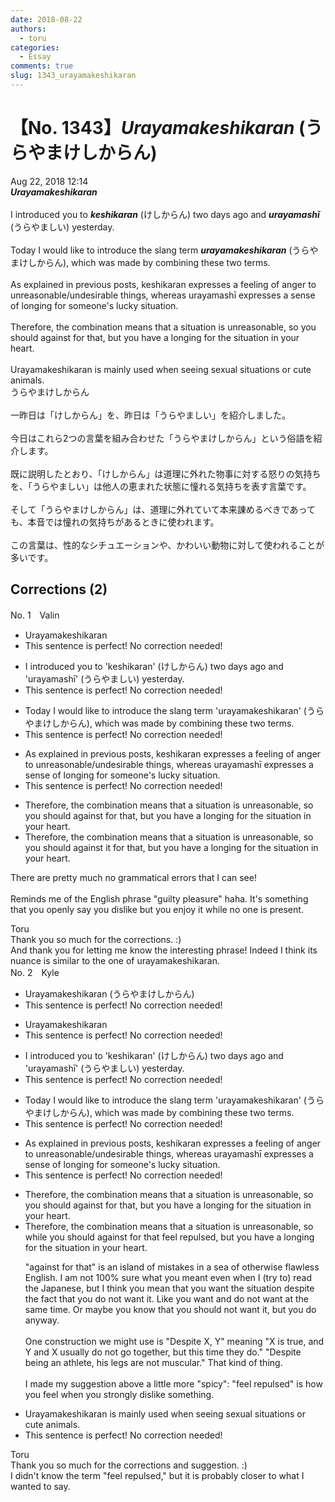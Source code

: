 ```yaml
---
date: 2018-08-22
authors:
  - toru
categories:
  - Essay
comments: true
slug: 1343_urayamakeshikaran
---
```


# 【No. 1343】<strong><em>Urayamakeshikaran</strong></em> (うらやまけしからん)
<div class="date">Aug 22, 2018 12:14</div>
<div id="post"><div id="body_show_ori">
<strong><em>Urayamakeshikaran</strong></em><br/><br/>I introduced you to <strong><em>keshikaran</em></strong> (けしからん) two days ago and <strong><em>urayamashī</em></strong> (うらやましい) yesterday.<br/><br/>Today I would like to introduce the slang term <strong><em>urayamakeshikaran</em></strong> (うらやまけしからん), which was made by combining these two terms.<br/><br/>As explained in previous posts, keshikaran expresses a feeling of anger to unreasonable/undesirable things, whereas urayamashī expresses a sense of longing for someone's lucky situation.<br/><br/>Therefore, the combination means that a situation is unreasonable, so you should against for that, but you have a longing for the situation in your heart.<br/><br/>Urayamakeshikaran is mainly used when seeing sexual situations or cute animals.
</div></div>

<!-- more -->

<div id="post_ja"><div id="body_show_mo">
うらやまけしからん<br/><br/>一昨日は「けしからん」を、昨日は「うらやましい」を紹介しました。<br/><br/>今日はこれら2つの言葉を組み合わせた「うらやまけしからん」という俗語を紹介します。<br/><br/>既に説明したとおり、「けしからん」は道理に外れた物事に対する怒りの気持ちを、「うらやましい」は他人の恵まれた状態に憧れる気持ちを表す言葉です。<br/><br/>そして「うらやまけしからん」は、道理に外れていて本来諌めるべきであっても、本音では憧れの気持ちがあるときに使われます。<br/><br/>この言葉は、性的なシチュエーションや、かわいい動物に対して使われることが多いです。
</div></div>

## Corrections (2)
<div id="block"><div class="first_name"> No. 1　<span class="just_name">Valin</span></div><div id="block2">
<ul class="correction_field">
<li class="incorrect">Urayamakeshikaran</li>
<li class="corrected perfect">This sentence is perfect! No correction needed!</li>
</ul>
<ul class="correction_field">
<li class="incorrect">I introduced you to 'keshikaran' (けしからん) two days ago and 'urayamashī' (うらやましい) yesterday.</li>
<li class="corrected perfect">This sentence is perfect! No correction needed!</li>
</ul>
<ul class="correction_field">
<li class="incorrect">Today I would like to introduce the slang term 'urayamakeshikaran' (うらやまけしからん), which was made by combining these two terms.</li>
<li class="corrected perfect">This sentence is perfect! No correction needed!</li>
</ul>
<ul class="correction_field">
<li class="incorrect">As explained in previous posts, keshikaran expresses a feeling of anger to unreasonable/undesirable things, whereas urayamashī expresses a sense of longing for someone's lucky situation.</li>
<li class="corrected perfect">This sentence is perfect! No correction needed!</li>
</ul>
<ul class="correction_field">
<li class="incorrect">Therefore, the combination means that a situation is unreasonable, so you should against for that, but you have a longing for the situation in your heart.</li>
<li class="corrected correct">
Therefore, the combination means that a situation is unreasonable, so you should against <span class="f_red">it</span> <span class="sline">for that</span>, but you have a longing for the situation in your heart.
</li>
</ul>
<p class="comment_small">
 There are pretty much no grammatical errors that I can see!
 <br/>
 <br/>
 Reminds me of the English phrase "guilty pleasure" haha. It's something that you openly say you dislike but you enjoy it while no one is present.
</p>

</div><div class="name"><span class="just_name">Toru</span><br>
Thank you so much for the corrections. :)<br/>And thank you for letting me know the interesting phrase! Indeed I think its nuance is similar to the one of urayamakeshikaran.
</div>
</div>
<div id="block"><div class="first_name"> No. 2　<span class="just_name">Kyle</span></div><div id="block2">
<ul class="correction_field">
<li class="incorrect">Urayamakeshikaran (うらやまけしからん)</li>
<li class="corrected perfect">This sentence is perfect! No correction needed!</li>
</ul>
<ul class="correction_field">
<li class="incorrect">Urayamakeshikaran</li>
<li class="corrected perfect">This sentence is perfect! No correction needed!</li>
</ul>
<ul class="correction_field">
<li class="incorrect">I introduced you to 'keshikaran' (けしからん) two days ago and 'urayamashī' (うらやましい) yesterday.</li>
<li class="corrected perfect">This sentence is perfect! No correction needed!</li>
</ul>
<ul class="correction_field">
<li class="incorrect">Today I would like to introduce the slang term 'urayamakeshikaran' (うらやまけしからん), which was made by combining these two terms.</li>
<li class="corrected perfect">This sentence is perfect! No correction needed!</li>
</ul>
<ul class="correction_field">
<li class="incorrect">As explained in previous posts, keshikaran expresses a feeling of anger to unreasonable/undesirable things, whereas urayamashī expresses a sense of longing for someone's lucky situation.</li>
<li class="corrected perfect">This sentence is perfect! No correction needed!</li>
</ul>
<ul class="correction_field">
<li class="incorrect">Therefore, the combination means that a situation is unreasonable, so you should against for that, but you have a longing for the situation in your heart.</li>
<li class="corrected correct">
Therefore, the combination means that a situation is unreasonable, so <span class="f_blue"><span class="f_bold">while</span></span> you should <span class="sline">against for that</span><span class="f_blue"><span class="f_bold"> feel repulsed</span></span>, <span class="f_red"><span class="sline">but</span></span> you have a longing for the situation in your heart.
<p class="correction_comment">"against for that" is an island of mistakes in a sea of otherwise flawless English. I am not 100% sure what you meant even when I (try to) read the Japanese, but I think you mean that you want the situation despite the fact that you do not want it. Like you want and do not want at the same time. Or maybe you know that you should not want it, but you do anyway.<br/><br/>One construction we might use is "Despite X, Y" meaning "X is true, and Y and X usually do not go together, but this time they do." "Despite being an athlete, his legs are not muscular." That kind of thing.<br/><br/>I made my suggestion above a little more "spicy": "feel repulsed" is how you feel when you strongly dislike something.</p>
</li>
</ul>
<ul class="correction_field">
<li class="incorrect">Urayamakeshikaran is mainly used when seeing sexual situations or cute animals.</li>
<li class="corrected perfect">This sentence is perfect! No correction needed!</li>
</ul>
</div><div class="name"><span class="just_name">Toru</span><br>
Thank you so much for the corrections and suggestion. :)<br/>I didn't know the term "feel repulsed," but it is probably closer to what I wanted to say.
</div>
</div>
